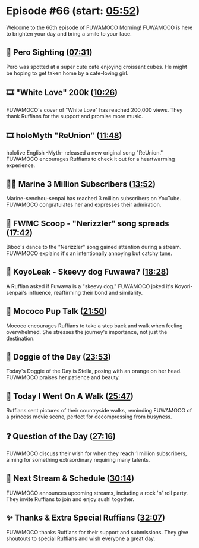 # Episode #66 (start: [05:52](https://youtu.be/js_Z9bB1Sog?t=05m52s))

Welcome to the 66th episode of FUWAMOCO Morning! FUWAMOCO is here to brighten your day and bring a smile to your face.

## 👀 Pero Sighting ([07:31](https://youtu.be/js_Z9bB1Sog?t=07m31s))

Pero was spotted at a super cute cafe enjoying croissant cubes. He might be hoping to get taken home by a cafe-loving girl.

## 🎞️ "White Love" 200k ([10:26](https://youtu.be/js_Z9bB1Sog?t=10m26s))

FUWAMOCO's cover of "White Love" has reached 200,000 views. They thank Ruffians for the support and promise more music.

## 🎞️ holoMyth "ReUnion" ([11:48](https://youtu.be/js_Z9bB1Sog?t=11m48s))

hololive English -Myth- released a new original song "ReUnion." FUWAMOCO encourages Ruffians to check it out for a heartwarming experience.

## 🏴‍☠️ Marine 3 Million Subscribers ([13:52](https://youtu.be/js_Z9bB1Sog?t=13m52s))

Marine-senchou-senpai has reached 3 million subscribers on YouTube. FUWAMOCO congratulates her and expresses their admiration.

## 🔎 FWMC Scoop - "Nerizzler" song spreads ([17:42](https://youtu.be/js_Z9bB1Sog?t=17m42s))

Biboo's dance to the "Nerizzler" song gained attention during a stream. FUWAMOCO explains it's an intentionally annoying but catchy tune.

## 🐶 KoyoLeak - Skeevy dog Fuwawa? ([18:28](https://youtu.be/js_Z9bB1Sog?t=18m28s))

A Ruffian asked if Fuwawa is a "skeevy dog." FUWAMOCO joked it's Koyori-senpai's influence, reaffirming their bond and similarity.

## 📣 Mococo Pup Talk ([21:50](https://youtu.be/js_Z9bB1Sog?t=21m50s))

Mococo encourages Ruffians to take a step back and walk when feeling overwhelmed. She stresses the journey's importance, not just the destination.

## 🐶 Doggie of the Day ([23:53](https://youtu.be/js_Z9bB1Sog?t=23m53s))

Today's Doggie of the Day is Stella, posing with an orange on her head. FUWAMOCO praises her patience and beauty.

## 🚶 Today I Went On A Walk ([25:47](https://youtu.be/js_Z9bB1Sog?t=25m47s))

Ruffians sent pictures of their countryside walks, reminding FUWAMOCO of a princess movie scene, perfect for decompressing from busyness.

## ❓ Question of the Day ([27:16](https://youtu.be/js_Z9bB1Sog?t=27m16s))

FUWAMOCO discuss their wish for when they reach 1 million subscribers, aiming for something extraordinary requiring many talents.

## 📅 Next Stream & Schedule ([30:14](https://youtu.be/js_Z9bB1Sog?t=30m14s))

FUWAMOCO announces upcoming streams, including a rock 'n' roll party. They invite Ruffians to join and enjoy sushi together.

## ✨ Thanks & Extra Special Ruffians ([32:07](https://youtu.be/js_Z9bB1Sog?t=32m07s))

FUWAMOCO thanks Ruffians for their support and submissions. They give shoutouts to special Ruffians and wish everyone a great day.

